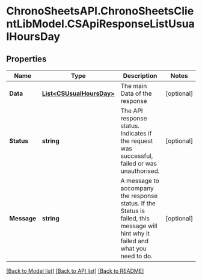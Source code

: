 # ChronoSheetsAPI.ChronoSheetsClientLibModel.CSApiResponseListUsualHoursDay
## Properties

Name | Type | Description | Notes
------------ | ------------- | ------------- | -------------
**Data** | [**List&lt;CSUsualHoursDay&gt;**](CSUsualHoursDay.md) | The main Data of the response | [optional] 
**Status** | **string** | The API response status. Indicates if the request was successful, failed or was unauthorised. | [optional] 
**Message** | **string** | A message to accompany the response status.  If the Status is failed, this message will hint why it failed and what you need to do. | [optional] 

[[Back to Model list]](../README.md#documentation-for-models) [[Back to API list]](../README.md#documentation-for-api-endpoints) [[Back to README]](../README.md)

